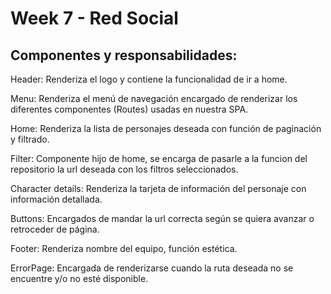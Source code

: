 # Week 7 - Red Social

## Componentes y responsabilidades:

Header: Renderiza el logo y contiene la funcionalidad de ir a home.

Menu: Renderiza el menú de navegación encargado de renderizar los diferentes componentes (Routes) usadas en nuestra SPA.

Home: Renderiza la lista de personajes deseada con función de paginación y filtrado.

Filter: Componente hijo de home, se encarga de pasarle a la funcion del repositorio la url deseada con los filtros seleccionados.

Character details: Renderiza la tarjeta de información del personaje con información detallada.

Buttons: Encargados de mandar la url correcta según se quiera avanzar o retroceder de página.

Footer: Renderiza nombre del equipo, función estética.

ErrorPage: Encargada de renderizarse cuando la ruta deseada no se encuentre y/o no esté disponible.
